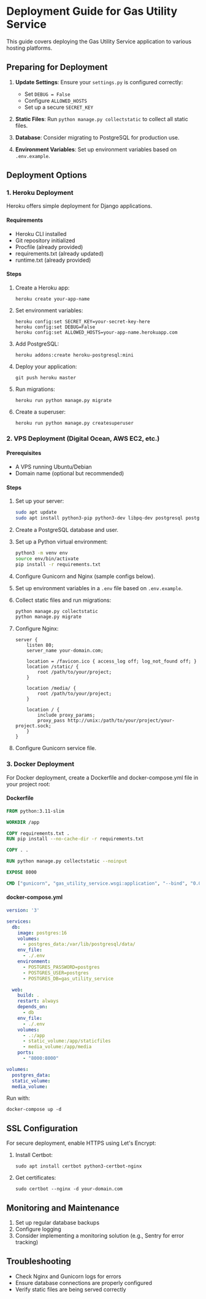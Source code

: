 # Deployment Guide for Gas Utility Service

This guide covers deploying the Gas Utility Service application to various hosting platforms.

## Preparing for Deployment

1. **Update Settings**: Ensure your `settings.py` is configured correctly:
   - Set `DEBUG = False`
   - Configure `ALLOWED_HOSTS`
   - Set up a secure `SECRET_KEY`

2. **Static Files**: Run `python manage.py collectstatic` to collect all static files.

3. **Database**: Consider migrating to PostgreSQL for production use.

4. **Environment Variables**: Set up environment variables based on `.env.example`.

## Deployment Options

### 1. Heroku Deployment

Heroku offers simple deployment for Django applications.

#### Requirements
- Heroku CLI installed
- Git repository initialized
- Procfile (already provided)
- requirements.txt (already updated)
- runtime.txt (already provided)

#### Steps
1. Create a Heroku app:
   ```
   heroku create your-app-name
   ```

2. Set environment variables:
   ```
   heroku config:set SECRET_KEY=your-secret-key-here
   heroku config:set DEBUG=False
   heroku config:set ALLOWED_HOSTS=your-app-name.herokuapp.com
   ```

3. Add PostgreSQL:
   ```
   heroku addons:create heroku-postgresql:mini
   ```

4. Deploy your application:
   ```
   git push heroku master
   ```

5. Run migrations:
   ```
   heroku run python manage.py migrate
   ```

6. Create a superuser:
   ```
   heroku run python manage.py createsuperuser
   ```

### 2. VPS Deployment (Digital Ocean, AWS EC2, etc.)

#### Prerequisites
- A VPS running Ubuntu/Debian
- Domain name (optional but recommended)

#### Steps
1. Set up your server:
   ```bash
   sudo apt update
   sudo apt install python3-pip python3-dev libpq-dev postgresql postgresql-contrib nginx
   ```

2. Create a PostgreSQL database and user.

3. Set up a Python virtual environment:
   ```bash
   python3 -m venv env
   source env/bin/activate
   pip install -r requirements.txt
   ```

4. Configure Gunicorn and Nginx (sample configs below).

5. Set up environment variables in a `.env` file based on `.env.example`.

6. Collect static files and run migrations:
   ```bash
   python manage.py collectstatic
   python manage.py migrate
   ```

7. Configure Nginx:
   ```
   server {
       listen 80;
       server_name your-domain.com;
   
       location = /favicon.ico { access_log off; log_not_found off; }
       location /static/ {
           root /path/to/your/project;
       }
       
       location /media/ {
           root /path/to/your/project;
       }
   
       location / {
           include proxy_params;
           proxy_pass http://unix:/path/to/your/project/your-project.sock;
       }
   }
   ```

8. Configure Gunicorn service file.

### 3. Docker Deployment

For Docker deployment, create a Dockerfile and docker-compose.yml file in your project root:

#### Dockerfile
```dockerfile
FROM python:3.11-slim

WORKDIR /app

COPY requirements.txt .
RUN pip install --no-cache-dir -r requirements.txt

COPY . .

RUN python manage.py collectstatic --noinput

EXPOSE 8000

CMD ["gunicorn", "gas_utility_service.wsgi:application", "--bind", "0.0.0.0:8000"]
```

#### docker-compose.yml
```yaml
version: '3'

services:
  db:
    image: postgres:16
    volumes:
      - postgres_data:/var/lib/postgresql/data/
    env_file:
      - ./.env
    environment:
      - POSTGRES_PASSWORD=postgres
      - POSTGRES_USER=postgres
      - POSTGRES_DB=gas_utility_service

  web:
    build: .
    restart: always
    depends_on:
      - db
    env_file:
      - ./.env
    volumes:
      - .:/app
      - static_volume:/app/staticfiles
      - media_volume:/app/media
    ports:
      - "8000:8000"

volumes:
  postgres_data:
  static_volume:
  media_volume:
```

Run with:
```
docker-compose up -d
```

## SSL Configuration

For secure deployment, enable HTTPS using Let's Encrypt:

1. Install Certbot:
   ```
   sudo apt install certbot python3-certbot-nginx
   ```

2. Get certificates:
   ```
   sudo certbot --nginx -d your-domain.com
   ```

## Monitoring and Maintenance

1. Set up regular database backups
2. Configure logging
3. Consider implementing a monitoring solution (e.g., Sentry for error tracking)

## Troubleshooting

- Check Nginx and Gunicorn logs for errors
- Ensure database connections are properly configured
- Verify static files are being served correctly 